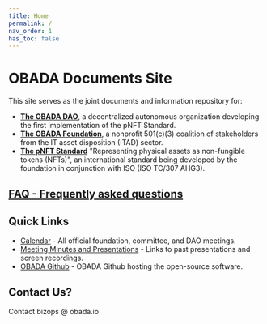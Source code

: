 ```yaml
---
title: Home
permalink: /
nav_order: 1
has_toc: false
---
```


#  OBADA Documents Site
This site serves as the joint documents and information repository for:
* **[The OBADA DAO](https://www.obadafoundation.org/dao)**, a decentralized autonomous organization developing the first implementation of the pNFT Standard.
* **[The OBADA Foundation](/about)**, a nonprofit 501(c)(3) coalition of stakeholders from the IT asset disposition (ITAD) sector.  
* **[The pNFT Standard](https://www.obadafoundation.org/standard)** "Representing physical assets as non-fungible tokens (NFTs)", an international standard being developed by the foundation in conjunction with ISO (ISO TC/307 AHG3).

## [FAQ - Frequently asked questions](https://www.obadafoundation.org/faq)

## Quick Links
* [Calendar](https://www.obadafoundation.org/calendar) - All official foundation, committee, and DAO meetings.
* [Meeting Minutes and Presentations](https://www.obadafoundation.org/meetings) - Links to past presentations and screen recordings.
* [OBADA Github](https://github.com/obada-foundation/) - OBADA Github hosting the open-source software.

## Contact Us?
Contact bizops @ obada.io

	




